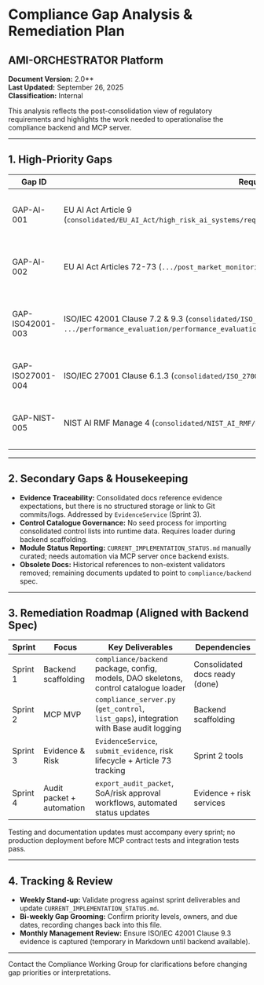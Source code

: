 # Compliance Gap Analysis & Remediation Plan
## AMI-ORCHESTRATOR Platform

**Document Version:** 2.0**  
**Last Updated:** September 26, 2025  
**Classification:** Internal

This analysis reflects the post-consolidation view of regulatory requirements and highlights the work needed to operationalise the compliance backend and MCP server.

---

## 1. High-Priority Gaps

| Gap ID | Requirement Source | Description | Current State | Target Remediation | Priority |
|--------|--------------------|-------------|---------------|--------------------|----------|
| GAP-AI-001 | EU AI Act Article 9 (`consolidated/EU_AI_Act/high_risk_ai_systems/requirements/risk_management_system/risk_management_system.md`) | Lifecycle risk management workflow | No dedicated service or datastore; only audit trail primitives in `/base` | Implement `risk_service.py` + DAO + MCP reporting (per `COMPLIANCE_BACKEND_SPEC.md`) | P0 |
| GAP-AI-002 | EU AI Act Articles 72-73 (`.../post_market_monitoring/post_market_monitoring.md`) | Post-market monitoring + serious incident reporting | Logging exists in `/base`; no deployer/provider interfaces or deadline tracking | Add incident models, notifications, and MCP export tooling | P0 |
| GAP-ISO42001-003 | ISO/IEC 42001 Clause 7.2 & 9.3 (`consolidated/ISO_42001/support/support.md`, `.../performance_evaluation/performance_evaluation.md`) | Competence evidence retention & management review artefacts | No system of record; tracked in ad-hoc docs | Backfill evidence service with storage for competence records and management review minutes | P1 |
| GAP-ISO27001-004 | ISO/IEC 27001 Clause 6.1.3 (`consolidated/ISO_27001/planning/planning.md`) | Risk treatment approval by risk owners | Missing workflow to capture approvals/residual risk acceptance | Extend control/risk models + MCP tool to document approvals | P1 |
| GAP-NIST-005 | NIST AI RMF Manage 4 (`consolidated/NIST_AI_RMF/manage/manage.md`) | Continuous monitoring metrics surfaced to operators | No dashboard/API; insights only in Markdown | Build `list_gaps` + `export_audit_packet` responses with NIST-aligned metrics | P2 |

---

## 2. Secondary Gaps & Housekeeping

- **Evidence Traceability:** Consolidated docs reference evidence expectations, but there is no structured storage or link to Git commits/logs. Addressed by `EvidenceService` (Sprint 3).
- **Control Catalogue Governance:** No seed process for importing consolidated control lists into runtime data. Requires loader during backend scaffolding.
- **Module Status Reporting:** `CURRENT_IMPLEMENTATION_STATUS.md` manually curated; needs automation via MCP server once backend exists.
- **Obsolete Docs:** Historical references to non-existent validators removed; remaining documents updated to point to `compliance/backend` spec.

---

## 3. Remediation Roadmap (Aligned with Backend Spec)

| Sprint | Focus | Key Deliverables | Dependencies |
|--------|-------|------------------|--------------|
| Sprint 1 | Backend scaffolding | `compliance/backend` package, config, models, DAO skeletons, control catalogue loader | Consolidated docs ready (done) |
| Sprint 2 | MCP MVP | `compliance_server.py` (`get_control`, `list_gaps`), integration with Base audit logging | Backend scaffolding |
| Sprint 3 | Evidence & Risk | `EvidenceService`, `submit_evidence`, risk lifecycle + Article 73 tracking | Sprint 2 tools |
| Sprint 4 | Audit packet + automation | `export_audit_packet`, SoA/risk approval workflows, automated status updates | Evidence + risk services |

Testing and documentation updates must accompany every sprint; no production deployment before MCP contract tests and integration tests pass.

---

## 4. Tracking & Review

- **Weekly Stand-up:** Validate progress against sprint deliverables and update `CURRENT_IMPLEMENTATION_STATUS.md`.
- **Bi-weekly Gap Grooming:** Confirm priority levels, owners, and due dates, recording changes back into this file.
- **Monthly Management Review:** Ensure ISO/IEC 42001 Clause 9.3 evidence is captured (temporary in Markdown until backend available).

---

Contact the Compliance Working Group for clarifications before changing gap priorities or interpretations.
